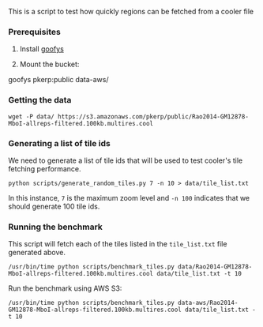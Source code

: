 This is a script to test how quickly regions can be fetched from a cooler file

### Prerequisites

1. Install [goofys](https://github.com/kahing/goofys)

2. Mount the bucket:

goofys pkerp:public data-aws/

### Getting the data

```
wget -P data/ https://s3.amazonaws.com/pkerp/public/Rao2014-GM12878-MboI-allreps-filtered.100kb.multires.cool
```

### Generating a list of tile ids

We need to generate a list of tile ids that will be used to test cooler's
tile fetching performance.

```
python scripts/generate_random_tiles.py 7 -n 10 > data/tile_list.txt
```

In this instance, `7` is the maximum zoom level and `-n 100` indicates that we should
generate 100 tile ids.

### Running the benchmark

This script will fetch each of the tiles listed in the `tile_list.txt` file generated above.

```
/usr/bin/time python scripts/benchmark_tiles.py data/Rao2014-GM12878-MboI-allreps-filtered.100kb.multires.cool data/tile_list.txt -t 10
```

Run the benchmark using AWS S3:

```
/usr/bin/time python scripts/benchmark_tiles.py data-aws/Rao2014-GM12878-MboI-allreps-filtered.100kb.multires.cool data/tile_list.txt -t 10
```
